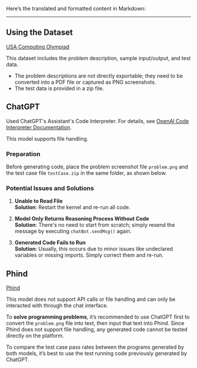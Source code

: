Here’s the translated and formatted content in Markdown:

---

## Using the Dataset

[USA Computing Olympiad](https://usaco.org/index.php?page=open24results)

This dataset includes the problem description, sample input/output, and test data.

- The problem descriptions are not directly exportable; they need to be converted into a PDF file or captured as PNG screenshots.
- The test data is provided in a zip file.

## ChatGPT

Used ChatGPT's Assistant's Code Interpreter. For details, see [OpenAI Code Interpreter Documentation](https://platform.openai.com/docs/assistants/tools/code-interpreter).

This model supports file handling.

### Preparation

Before generating code, place the problem screenshot file `problem.png` and the test case file `testCase.zip` in the same folder, as shown below.

### Potential Issues and Solutions

1. **Unable to Read File**  
   **Solution**: Restart the kernel and re-run all code.

2. **Model Only Returns Reasoning Process Without Code**  
   **Solution**: There's no need to start from scratch; simply resend the message by executing `chatBot.sendMsg()` again.

3. **Generated Code Fails to Run**  
   **Solution**: Usually, this occurs due to minor issues like undeclared variables or missing imports. Simply correct them and re-run.

## Phind

[Phind](https://www.phind.com/)

This model does not support API calls or file handling and can only be interacted with through the chat interface.

To **solve programming problems**, it’s recommended to use ChatGPT first to convert the `problem.png` file into text, then input that text into Phind. Since Phind does not support file handling, any generated code cannot be tested directly on the platform.

To compare the test case pass rates between the programs generated by both models, it’s best to use the test running code previously generated by ChatGPT.